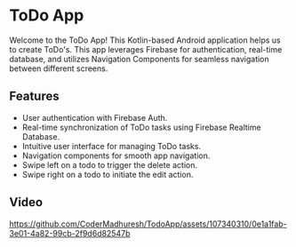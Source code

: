 # ToDo App

Welcome to the ToDo App! This Kotlin-based Android application helps us to create ToDo's. This app leverages Firebase for authentication, real-time database, and utilizes Navigation Components for seamless navigation between different screens.

## Features

- User authentication with Firebase Auth.
- Real-time synchronization of ToDo tasks using Firebase Realtime Database.
- Intuitive user interface for managing ToDo tasks.
- Navigation components for smooth app navigation.
- Swipe left on a todo to trigger the delete action.
- Swipe right on a todo to initiate the edit action.

## Video

https://github.com/CoderMadhuresh/TodoApp/assets/107340310/0e1a1fab-3e01-4a82-99cb-2f9d6d82547b
